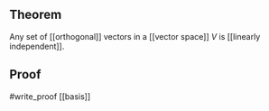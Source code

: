 ## Theorem
Any set of [[orthogonal]] vectors in a [[vector space]] $V$ is [[linearly independent]].
## Proof
#write_proof  [[basis]]